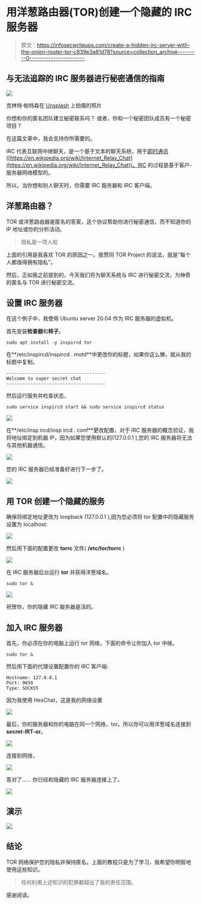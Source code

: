 # 用洋葱路由器(TOR)创建一个隐藏的 IRC 服务器

> 原文：<https://infosecwriteups.com/create-a-hidden-irc-server-with-the-onion-router-tor-c839e3a81d78?source=collection_archive---------0----------------------->

## 与无法追踪的 IRC 服务器进行秘密通信的指南

![](img/4d6671de5bf78742903f00476ca94796.png)

克林特·帕特森在 [Unsplash](https://unsplash.com?utm_source=medium&utm_medium=referral) 上拍摄的照片

你想和你的匿名团队建立秘密联系吗？
或者，你和一个秘密团队成员有一个秘密项目？

在这篇文章中，我会支持你所需要的。

IRC 代表互联网中继聊天，是一个基于文本的聊天系统，用于[即时通讯](https://en.wikipedia.org/wiki/Instant_messaging)([https://en.wikipedia.org/wiki/Internet_Relay_Chat](https://en.wikipedia.org/wiki/Internet_Relay_Chat))。IRC 的过程是基于客户-服务器网络模型的。

所以，当你想和别人聊天时，你需要 IRC 服务器和 IRC 客户端。

## **洋葱路由器？**

TOR 或洋葱路由器是匿名的答案，这个协议帮助你进行秘密通信，而不知道你的 IP 地址或你的分析活动。

> 隐私是一项人权

上面的引用是我喜欢 TOR 的原因之一。我赞同 TOR Project 的说法，就是“每个人都值得拥有隐私”。

然后，正如我之前提到的，今天我们将为聊天系统与 IRC 进行秘密交流，为神奇的匿名与 TOR 进行秘密交流。

## 设置 IRC 服务器

在这个例子中，我使用 Ubuntu server 20.04 作为 IRC 服务器的虚拟机。

首先安装**检查器**和**转子**。

```
sudo apt install -y inspircd tor
```

在**/etc/inspircd/inspircd . motd**中更改你的标题，如果你这么懒，就从我的标题中复制。

```
-------------------------------------
Welcome to super secret chat
-------------------------------------
```

然后运行服务并检查状态，

```
sudo service inspircd start && sudo service inspircd status
```

![](img/6fd57eee125049c2a0b42640ea22448b.png)

在**/etc/insp ircd/insp ircd . conf**更改配置，对于 IRC 服务器的概念验证，我将地址绑定到机器 IP，因为如果您使用默认的(127.0.0.1 ),您的 IRC 服务器将无法与其他机器通信。

![](img/941e1d9bb01677889202a1dd48dacd75.png)

您的 IRC 服务器已经准备好进行下一步了。

![](img/69810c8626f11eb99df29dce0ae5f9a2.png)

## 用 TOR 创建一个隐藏的服务

确保将绑定地址更改为 loopback (127.0.0.1 ),因为您必须将 tor 配置中的隐藏服务设置为 localhost:

![](img/2d5f13c3020d1b683d90deb3d292fbca.png)

然后用下面的配置更改 **torrc** 文件( **/etc/tor/torrc** )

![](img/1ebf40291040eae4b92e2eeb600b3392.png)

在 IRC 服务器后台运行 **tor** 并获得洋葱域名。

```
sudo tor &
```

![](img/19552d13c794ec9f7fdf81514d19e02b.png)

祝贺你，你的隐藏 IRC 服务器是活的。

## 加入 IRC 服务器

首先，你必须在你的电脑上运行 tor 网络，下面的命令让你加入 tor 中继。

```
sudo tor &
```

然后用下面的代理设置配置你的 IRC 客户端:

```
Hostname: 127.0.0.1
Port: 9050
Type: SOCKS5
```

因为我使用 HexChat，这是我的网络设置

![](img/59d47394aa69c93dd8bafc5d92de347c.png)

最后，你的服务器和你的电脑在同一个网络，tor。所以你可以用洋葱域名连接到**secret-IRT-or**。

![](img/99e93a0ddab0f03e2a38a96ce05f5625.png)

连接到网络，

![](img/8c2affac03e72712354ec090872d4b3b.png)

答对了……
你已经和隐藏的 IRC 服务器连接上了。

![](img/836748f34608a4fb0d86a46826575dd5.png)

## 演示

![](img/77cc4737b5c3e3d7d1f84720aa4cae0d.png)

## 结论

TOR 网络保护您的隐私并保持匿名。上面的教程只是为了学习，我希望你明智地使用这些知识。

> 任何利用上述知识的犯罪都超出了我的责任范围。

感谢阅读。
